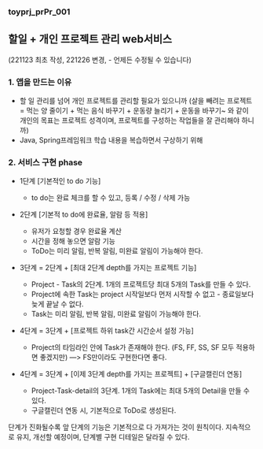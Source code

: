 ### toyprj_prPr_001

## 할일 + 개인 프로젝트 관리 web서비스
(221123 최초 작성, 221226 변경, - 언제든 수정될 수 있습니다)

### 1. 앱을 만드는 이유
- 할 일 관리를 넘어 개인 프로젝트를 관리할 필요가 있으니까
  (살을 빼려는 프로젝트 = 먹는 양 줄이기 + 먹는 음식 바꾸기 + 운동량 늘리기 + 운동을 바꾸기~ 와 같이 개인의 목표는 프로젝트 성격이며, 프로젝트를 구성하는 작업들을 잘 관리해야 하니까)
- Java, Spring프레임워크 학습 내용을 복습하면서 구상하기 위해

### 2. 서비스 구현 phase
* 1단계 [기본적인 to do 기능]
    - to do는 완료 체크를 할 수 있고, 등록 / 수정 / 삭제 가능

* 2단계 [기본적 to do에 완료율, 알람 등 적용]
    - 유저가 요청할 경우 완료율 계산
    - 시간을 정해 놓으면 알람 기능
    - ToDo는 미리 알림, 반복 알림, 미완료 알림이 가능해야 한다.

* 3단계 = 2단계 + [최대 2단계 depth를 가지는 프로젝트 기능]
    - Project - Task의 2단계. 1개의 프로젝트당 최대 5개의 Task를 만들 수 있다.
    - Project에 속한 Task는 project 시작일보다 먼저 시작할 수 없고 - 종료일보다 늦게 끝날 수 없다.
    - Task는 미리 알림, 반복 알림, 미완료 알림이 가능해야 한다.

* 4단계 = 3단계 + [프로젝트 하위 task간 시간순서 설정 가능]
    - Project의 타임라인 안에 Task가 존재해야 한다.
      (FS, FF, SS, SF 모두 적용하면 좋겠지만) —> FS만이라도 구현한다면 좋다.

* 4단계 = 3단계 + [이제 3단계 depth를 가지는 프로젝트] + [구글캘린더 연동]
    - Project-Task-detail의 3단계. 1개의 Task에는 최대 5개의 Detail을 만들 수 있다.
    - 구글캘린더 연동 시, 기본적으로 ToDo로 생성된다.

단계가 진화될수록 앞 단계의 기능은 기본적으로 다 가져가는 것이 원칙이다.
지속적으로 유지, 개선할 예정이며, 단계별 구현 디테일은 달라질 수 있다.
